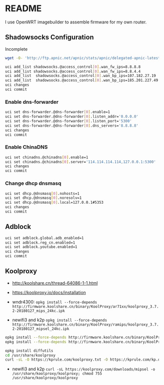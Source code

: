 # README

I use OpenWRT imagebuilder to assemble firmware for my own router.

## Shadowsocks Configuration

Incomplete

```bash
wget -O- 'http://ftp.apnic.net/apnic/stats/apnic/delegated-apnic-latest' | awk -F\| '/CN\|ipv4/ { printf("%s/%d\n", $4, 32-log($5)/log(2)) }' > /etc/chinadns_chnroute.txt

uci add_list shadowsocks.@access_control[0].wan_fw_ips=8.8.8.8
uci add_list shadowsocks.@access_control[0].wan_fw_ips=8.8.4.4
uci add_list  shadowsocks.@access_control[0].wan_bp_ips=107.182.27.19
uci add_list  shadowsocks.@access_control[0].wan_bp_ips=185.201.227.49
uci changes
uci commit
```

### Enable dns-forwarder

```bash
uci set dns-forwarder.@dns-forwarder[0].enable=1
uci set dns-forwarder.@dns-forwarder[0].listen_addr='0.0.0.0'
uci set dns-forwarder.@dns-forwarder[0].listen_port='5300'
uci set dns-forwarder.@dns-forwarder[0].dns_servers='8.8.8.8'
uci changes
uci commit
```

### Enable ChinaDNS

```bash
uci set chinadns.@chinadns[0].enable=1
uci set chinadns.@chinadns[0].server='114.114.114.114,127.0.0.1:5300'
uci changes
uci commit
```

### Change dhcp dnsmasq

```bash
uci set dhcp.@dnsmasq[0].nohosts=1
uci set dhcp.@dnsmasq[0].noresolv=1
uci set dhcp.@dnsmasq[0].local=127.0.0.1#5353
uci changes
uci commit
```

## Adblock

```bash
uci set adblock.global.adb_enabled=1
uci set adblock.reg_cn.enabled=1
uci set adblock.youtube.enabled=1
uci changes
uci commit
```

## Koolproxy

- <http://koolshare.cn/thread-64086-1-1.html>
- <https://koolproxy.io/docs/installation>

- wndr4300: `opkg install --force-depends http://firmware.koolshare.cn/binary/KoolProxy/ar71xx/koolproxy_3.7.2-20180127_mips_24kc.ipk`
- newifi3 and k2p `opkg install --force-depends http://firmware.koolshare.cn/binary/KoolProxy/ramips/koolproxy_3.7.2-20180127_mipsel_24kc.ipk`

```bash
opkg install --force-depends http://firmware.koolshare.cn/binary/KoolProxy/luci/luci-app-koolproxy_2.0-1_all.ipk
opkg install --force-depends http://firmware.koolshare.cn/binary/KoolProxy/luci/luci-i18n-koolproxy-zh-cn_2.0-1_all.ipk

opkg install diffutils
cd /usr/share/koolproxy
curl -sL -O https://kprule.com/koolproxy.txt -O https://kprule.com/kp.dat -O https://kprule.com/daily.txt
```

- newifi3 and k2p `curl -sL https://koolproxy.com/downloads/mipsel -o /usr/share/koolproxy/koolproxy; chmod 755 /usr/share/koolproxy/koolproxy`
